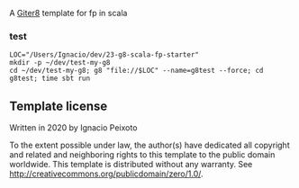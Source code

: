 A [Giter8][g8] template for fp in scala

### test 
    LOC="/Users/Ignacio/dev/23-g8-scala-fp-starter"
    mkdir -p ~/dev/test-my-g8
    cd ~/dev/test-my-g8; g8 "file://$LOC" --name=g8test --force; cd g8test; time sbt run

Template license
----------------
Written in 2020 by Ignacio Peixoto 

To the extent possible under law, the author(s) have dedicated all copyright and related
and neighboring rights to this template to the public domain worldwide.
This template is distributed without any warranty. See <http://creativecommons.org/publicdomain/zero/1.0/>.

[g8]: http://www.foundweekends.org/giter8/

